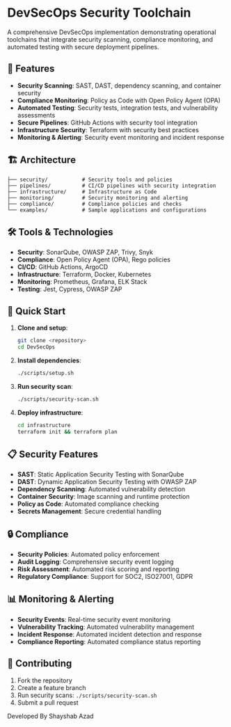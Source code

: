 # DevSecOps Security Toolchain

A comprehensive DevSecOps implementation demonstrating operational toolchains that integrate security scanning, compliance monitoring, and automated testing with secure deployment pipelines.

## 🚀 Features

- **Security Scanning**: SAST, DAST, dependency scanning, and container security
- **Compliance Monitoring**: Policy as Code with Open Policy Agent (OPA)
- **Automated Testing**: Security tests, integration tests, and vulnerability assessments
- **Secure Pipelines**: GitHub Actions with security tool integration
- **Infrastructure Security**: Terraform with security best practices
- **Monitoring & Alerting**: Security event monitoring and incident response

## 🏗️ Architecture

```
├── security/           # Security tools and policies
├── pipelines/          # CI/CD pipelines with security integration
├── infrastructure/     # Infrastructure as Code
├── monitoring/         # Security monitoring and alerting
├── compliance/         # Compliance policies and checks
└── examples/           # Sample applications and configurations
```

## 🛠️ Tools & Technologies

- **Security**: SonarQube, OWASP ZAP, Trivy, Snyk
- **Compliance**: Open Policy Agent (OPA), Rego policies
- **CI/CD**: GitHub Actions, ArgoCD
- **Infrastructure**: Terraform, Docker, Kubernetes
- **Monitoring**: Prometheus, Grafana, ELK Stack
- **Testing**: Jest, Cypress, OWASP ZAP

## 🚦 Quick Start

1. **Clone and setup**:
   ```bash
   git clone <repository>
   cd DevSecOps
   ```

2. **Install dependencies**:
   ```bash
   ./scripts/setup.sh
   ```

3. **Run security scan**:
   ```bash
   ./scripts/security-scan.sh
   ```

4. **Deploy infrastructure**:
   ```bash
   cd infrastructure
   terraform init && terraform plan
   ```

## 📋 Security Features

- **SAST**: Static Application Security Testing with SonarQube
- **DAST**: Dynamic Application Security Testing with OWASP ZAP
- **Dependency Scanning**: Automated vulnerability detection
- **Container Security**: Image scanning and runtime protection
- **Policy as Code**: Automated compliance checking
- **Secrets Management**: Secure credential handling

## 🔒 Compliance

- **Security Policies**: Automated policy enforcement
- **Audit Logging**: Comprehensive security event logging
- **Risk Assessment**: Automated risk scoring and reporting
- **Regulatory Compliance**: Support for SOC2, ISO27001, GDPR

## 📊 Monitoring & Alerting

- **Security Events**: Real-time security event monitoring
- **Vulnerability Tracking**: Automated vulnerability management
- **Incident Response**: Automated incident detection and response
- **Compliance Reporting**: Automated compliance status reporting

## 🤝 Contributing

1. Fork the repository
2. Create a feature branch
3. Run security scans: `./scripts/security-scan.sh`
4. Submit a pull request

Developed By
Shayshab Azad

